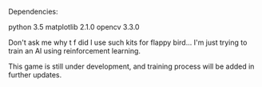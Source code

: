 Dependencies:

python 3.5
matplotlib 2.1.0
opencv 3.3.0

Don't ask me why t f did I use such kits for flappy bird... I'm just trying to train an AI using reinforcement learning.

This game is still under development, and training process will be added in further updates. 
